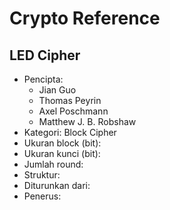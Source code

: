 # Crypto Reference

## LED Cipher

* Pencipta:
    - Jian Guo
    - Thomas Peyrin
    - Axel Poschmann
    - Matthew J. B. Robshaw
* Kategori: Block Cipher
* Ukuran block (bit): 
* Ukuran kunci (bit): 
* Jumlah round: 
* Struktur: 
* Diturunkan dari: 
* Penerus: 